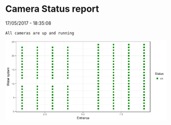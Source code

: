 Camera Status report
================
17/05/2017 - 18:35:08

    All cameras are up and running

![](camreport_files/figure-markdown_github/unnamed-chunk-2-1.png)
